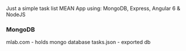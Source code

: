 Just a simple task list MEAN App using: MongoDB, Express, Angular 6 & NodeJS

### MongoDB
mlab.com - holds mongo database
tasks.json - exported db
